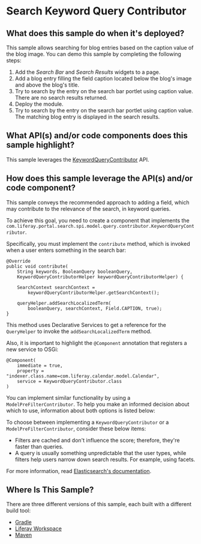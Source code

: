 # Search Keyword Query Contributor [](id=search-keyword-query-contributor)

## What does this sample do when it's deployed? [](id=what-does-this-sample-do-when-its-deployed)

This sample allows searching for blog entries based on the caption value of the
blog image. You can demo this sample by completing the following steps:

1.  Add the *Search Bar* and *Search Results* widgets to a page.
2.  Add a blog entry filling the field caption located below the blog's image and
    above the blog's title.
3.  Try to search by the entry on the search bar portlet using caption value.
    There are no search results returned.
4.  Deploy the module.
5.  Try to search by the entry on the search bar portlet using caption value. The
    matching blog entry is displayed in the search results.

## What API(s) and/or code components does this sample highlight? [](id=what-apis-and-or-code-components-does-this-sample-highlight)

This sample leverages the
[KeywordQueryContributor](@app-ref@/portal-search/latest/javadocs/com/liferay/portal/search/spi/model/query/contributor/KeywordQueryContributor.html)
API.

## How does this sample leverage the API(s) and/or code component? [](id=how-does-this-sample-leverage-the-apis-and-or-code-component)

This sample conveys the recommended approach to adding a field, which may
contribute to the relevance of the search, in keyword queries.

To achieve this goal, you need to create a component that implements the
`com.liferay.portal.search.spi.model.query.contributor.KeywordQueryContributor`.

Specifically, you must implement the `contribute` method, which is invoked when
a user enters something in the search bar:

    @Override
    public void contribute(
        String keywords, BooleanQuery booleanQuery,
        KeywordQueryContributorHelper keywordQueryContributorHelper) {

        SearchContext searchContext =
            keywordQueryContributorHelper.getSearchContext();

        queryHelper.addSearchLocalizedTerm(
            booleanQuery, searchContext, Field.CAPTION, true);
    }

This method uses Declarative Services to get a reference for the `QueryHelper`
to invoke the `addSearchLocalizedTerm` method.

Also, it is important to highlight the `@Component` annotation that registers a
new service to OSGi:

    @Component(
        immediate = true,
        property = "indexer.class.name=com.liferay.calendar.model.Calendar",
        service = KeywordQueryContributor.class
    )

You can implement similar functionality by using a `ModelPreFilterContributor`.
To help you make an informed decision about which to use, information about both
options is listed below:

To choose between implementing a `KeywordQueryContributor` or a
`ModelPreFilterContributor`, consider these below items:

- Filters are cached and don't influence the score; therefore, they're faster
  than queries.
- A query is usually something unpredictable that the user types, while filters
  help users narrow down search results. For example, using facets.

For more information, read
[Elasticsearch's documentation](https://www.elastic.co/guide/en/elasticsearch/guide/master/_queries_and_filters.html).

## Where Is This Sample? [](id=where-is-this-sample)

There are three different versions of this sample, each built with a different
build tool:

- [Gradle](https://github.com/liferay/liferay-blade-samples/tree/7.1/gradle/extensions/search-keyword-query-contributor)
- [Liferay Workspace](https://github.com/liferay/liferay-blade-samples/tree/7.1/liferay-workspace/extensions/search-keyword-query-contributor)
- [Maven](https://github.com/liferay/liferay-blade-samples/tree/7.1/maven/extensions/search-keyword-query-contributor)